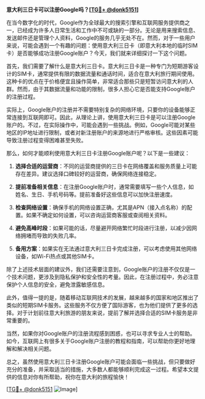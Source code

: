 **意大利三日卡可以注册Google吗？[[TG💪+ @donk5151](https://t.me/s/donk5151)]**

在当今数字化的时代，Google作为全球最大的搜索引擎和互联网服务提供商之一，已经成为许多人日常生活和工作中不可或缺的一部分。无论是用来搜索信息、发送邮件还是管理个人资料，Google的服务几乎无处不在。然而，对于一些用户来说，可能会遇到一个有趣的问题：使用意大利三日卡（即意大利本地的临时SIM卡）是否能够成功注册Google账户？今天，我们就来详细探讨一下这个问题。

首先，我们需要了解什么是意大利三日卡。意大利三日卡是一种专门为短期游客设计的SIM卡，通常提供有限的数据流量和通话时间，适合在意大利旅行期间使用。这种卡的优点在于价格便宜且操作简单，非常适合那些只是短暂访问意大利的人群。然而，由于其数据流量和功能的限制，很多人担心它是否能支持Google账户的注册过程。

实际上，Google账户的注册并不需要特别复杂的网络环境，只要你的设备能够正常连接到互联网即可。因此，从理论上讲，使用意大利三日卡是可以注册Google账户的。不过，在实际操作中，可能会遇到一些挑战。例如，Google可能对某些地区的IP地址进行限制，或者对新注册账户的来源地进行严格审核。这些因素可能导致注册过程变得困难甚至失败。

那么，如何才能顺利使用意大利三日卡注册Google账户呢？以下是一些建议：

1. **选择合适的运营商**：不同的运营商提供的三日卡在网络覆盖和服务质量上可能存在差异。建议选择口碑较好的运营商，确保网络连接稳定。

2. **提前准备相关信息**：在注册Google账户时，通常需要填写一些个人信息，如姓名、生日、手机号码等。提前准备好这些信息可以加快注册速度。

3. **检查网络设置**：确保手机的网络设置正确，尤其是APN（接入点名称）的配置。如果不确定如何设置，可以咨询运营商客服或查阅相关资料。

4. **避免高峰时段**：如果可能的话，尽量避开网络繁忙时段进行注册，以减少因网络拥堵而导致的失败几率。

5. **备用方案**：如果实在无法通过意大利三日卡完成注册，可以考虑使用其他网络设备，如Wi-Fi热点或其他SIM卡。

除了上述技术层面的建议外，我们还需要注意到，Google账户的注册不仅仅是一个技术问题，更涉及到隐私保护和安全性的考量。因此，在注册过程中，务必注意保护个人信息的安全，避免泄露敏感信息。

此外，值得一提的是，随着移动互联网技术的发展，越来越多的国家和地区推出了类似的短期SIM卡服务。这些服务不仅方便了国际游客，也为他们提供了更多的选择。对于计划前往意大利旅游的朋友来说，提前了解并选择合适的SIM卡服务是非常重要的。

当然，如果你对Google账户的注册流程感到困惑，也可以寻求专业人士的帮助。如今，互联网上有很多关于Google账户注册的教程和指南，可以帮助你更好地理解和解决相关问题。

总之，虽然使用意大利三日卡注册Google账户可能会面临一些挑战，但只要做好充分的准备，并采取适当的措施，大多数人都能够顺利完成这一过程。希望本文提供的信息对你有所帮助，祝你在意大利的旅程愉快！

[[TG💪+ @donk5151](https://t.me/s/donk5151) ![Image](https://i.postimg.cc/rwNCRYN7/Snipaste-2025-04-30-17-27-05.png)]